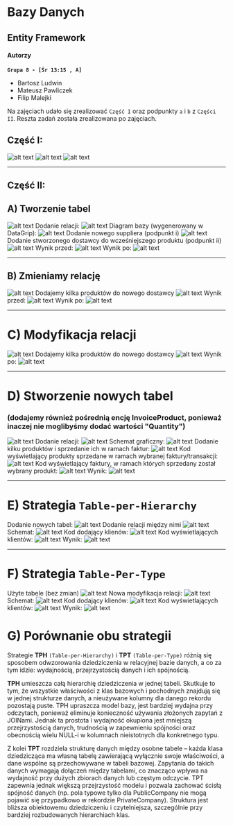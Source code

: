 # Bazy Danych
## Entity Framework
#### Autorzy

**`Grupa 8 - [Śr 13:15 , A]`**

- Bartosz Ludwin
- Mateusz Pawliczek
- Filip Malejki

Na zajęciach udało się zrealizować `Część I` oraz podpunkty `a` i `b` z `Części II`. Reszta zadań została zrealizowana po zajęciach.

## Część I:

![alt text](./task%20one/dotnet-task-one-prodContext.png)
![alt text](./task%20one/dotnet-task-one-structure.png)
![alt text](./task%20one/dotnet-task-one.png)
___
## Część II:

## A) Tworzenie tabel
![alt text](./IIa/tables.png)
Dodanie relacji:
![alt text](./IIa/dbcontext.png)
Diagram bazy (wygenerowany w DataGrip):
![alt text](./IIa/scheme.png)
Dodanie nowego suppliera (podpunkt i)
![alt text](./IIa/new-supplier.png)
Dodanie stworzonego dostawcy do wcześniejszego produktu (podpunkt ii)
![alt text](./IIa/code.png)
Wynik przed:
![alt text](./IIa/before.png)
Wynik po:
![alt text](./IIa/after.png)

___

## B) Zmieniamy relację
![alt text](./IIb/relation.png)
Dodajemy kilka produktów do nowego dostawcy
![alt text](./IIb/code.png)
Wynik przed:
![alt text](./IIb/after.png)
Wynik po:
![alt text](./IIb/before.png)

___

# C) Modyfikacja relacji
![alt text](./IIc/relation.png)
Dodajemy kilka produktów do nowego dostawcy
![alt text](./IIc/code.png)
Wynik po:
![alt text](./IIc/after.png)

___

# D) Stworzenie nowych tabel
### (dodajemy również pośrednią encję InvoiceProduct, ponieważ inaczej nie moglibyśmy dodać wartości "Quantity")
![alt text](./IId/tables.png)
Dodanie relacji:
![alt text](./IId/relations.png)
Schemat graficzny:
![alt text](./IId/scheme.png)
Dodanie kilku produktów i sprzedanie ich w ramach faktur:
![alt text](./IId/code.png)
Kod wyświetlający produkty sprzedane w ramach wybranej faktury/transakcji:
![alt text](./IId/ii.png)
Kod wyświetlający faktury, w ramach których sprzedany został wybrany produkt:
![alt text](./IId/iii.png)
Wynik:
![alt text](./IId/result.png)
___

# E) Strategia `Table-per-Hierarchy`
Dodanie nowych tabel:
![alt text](./IIe/tables.png)
Dodanie relacji między nimi
![alt text](./IIe/relations.png)
Schemat:
![alt text](./IIe/scheme.png)
Kod dodający klienów:
![alt text](./IIe/adding-clients.png)
Kod wyświetlających klientów:
![alt text](./IIe/printing-clients.png)
Wynik:
![alt text](./IIe/results.png)

___

# F) Strategia `Table-Per-Type`
Użyte tabele (bez zmian)
![alt text](./IIf/tables.png)
Nowa modyfikacja relacji:
![alt text](./IIf/relations.png)
Schemat:
![alt text](./IIf/scheme.png)
Kod dodający klienów:
![alt text](./IIf/adding-clients.png)
Kod wyświetlających klientów:
![alt text](./IIf/printing-code.png)
Wynik:
![alt text](./IIf/results.png)

# G) Porównanie obu strategii
Strategie **TPH** `(Table-per-Hierarchy)` i **TPT** `(Table-per-Type)` różnią się sposobem odwzorowania dziedziczenia w relacyjnej bazie danych, a co za tym idzie: wydajnością, przejrzystością danych i ich spójnością.

**TPH** umieszcza całą hierarchię dziedziczenia w jednej tabeli. Skutkuje to tym, że wszystkie właściwości z klas bazowych i pochodnych znajdują się w jednej strukturze danych, a nieużywane kolumny dla danego rekordu pozostają puste. TPH upraszcza model bazy, jest bardziej wydajna przy odczytach, ponieważ eliminuje konieczność używania złożonych zapytań z JOINami. Jednak ta prostota i wydajność okupiona jest mniejszą przejrzystością danych, trudnością w zapewnieniu spójności oraz obecnością wielu NULL-i w kolumnach nieistotnych dla konkretnego typu.

Z kolei **TPT** rozdziela strukturę danych między osobne tabele – każda klasa dziedzicząca ma własną tabelę zawierającą wyłącznie swoje właściwości, a dane wspólne są przechowywane w tabeli bazowej. Zapytania do takich danych wymagają dołączeń między tabelami, co znacząco wpływa na wydajność przy dużych zbiorach danych lub częstym odczycie. TPT zapewnia jednak większą przejrzystość modelu i pozwala zachować ścisłą spójność danych (np. pola typowe tylko dla PublicCompany nie mogą pojawić się przypadkowo w rekordzie PrivateCompany). Struktura jest bliższa obiektowemu dziedziczeniu i czytelniejsza, szczególnie przy bardziej rozbudowanych hierarchiach klas.

